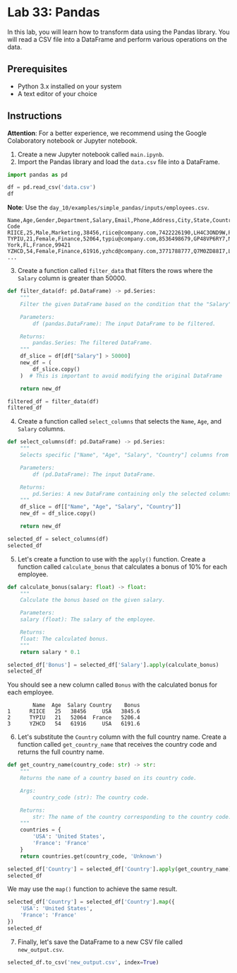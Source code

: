 # Lab 33: Pandas

In this lab, you will learn how to transform data using the Pandas library. You will read a CSV file into a DataFrame and perform various operations on the data.

## Prerequisites

- Python 3.x installed on your system
- A text editor of your choice

## Instructions

**Attention**: For a better experience, we recommend using the Google Colaboratory notebook or Jupyter notebook.

1. Create a new Jupyter notebook called `main.ipynb`.
2. Import the Pandas library and load the `data.csv` file into a DataFrame.

```python
import pandas as pd

df = pd.read_csv('data.csv')
df
```

**Note**: Use the `day_10/examples/simple_pandas/inputs/employees.csv`.

```csv
Name,Age,Gender,Department,Salary,Email,Phone,Address,City,State,Country,Postal Code
RIICE,25,Male,Marketing,38456,riice@company.com,7422226190,LH4C3OND9W,Paris,CA,USA,01917
TYPIU,21,Female,Finance,52064,typiu@company.com,8536498679,GP48VP6RY7,New York,FL,France,99421
YZHCD,54,Female,Finance,61916,yzhcd@company.com,3771788777,Q7M0ZD88I7,London,CA,USA,89675
...
```

3. Create a function called `filter_data` that filters the rows where the `Salary` column is greater than 50000.

```python
def filter_data(df: pd.DataFrame) -> pd.Series:
    """
    Filter the given DataFrame based on the condition that the "Salary" column is greater than 50000.

    Parameters:
        df (pandas.DataFrame): The input DataFrame to be filtered.

    Returns:
        pandas.Series: The filtered DataFrame.
    """
    df_slice = df[df["Salary"] > 50000]
    new_df = (
        df_slice.copy()
    )  # This is important to avoid modifying the original DataFrame

    return new_df

filtered_df = filter_data(df)
filtered_df
```

4. Create a function called `select_columns` that selects the `Name`, `Age`, and `Salary` columns.

```python
def select_columns(df: pd.DataFrame) -> pd.Series:
    """
    Selects specific ["Name", "Age", "Salary", "Country"] columns from a DataFrame.

    Parameters:
        df (pd.DataFrame): The input DataFrame.

    Returns:
        pd.Series: A new DataFrame containing only the selected columns.
    """
    df_slice = df[["Name", "Age", "Salary", "Country"]]
    new_df = df_slice.copy()

    return new_df

selected_df = select_columns(df)
selected_df
```

5. Let's create a function to use with the `apply()` function. Create a function called `calculate_bonus` that calculates a bonus of 10% for each employee.

```python
def calculate_bonus(salary: float) -> float:
    """
    Calculate the bonus based on the given salary.

    Parameters:
    salary (float): The salary of the employee.

    Returns:
    float: The calculated bonus.
    """
    return salary * 0.1

selected_df['Bonus'] = selected_df['Salary'].apply(calculate_bonus)
selected_df
```

You should see a new column called `Bonus` with the calculated bonus for each employee.

```text
        Name  Age  Salary Country    Bonus
1      RIICE   25   38456     USA   3845.6
2      TYPIU   21   52064  France   5206.4
3      YZHCD   54   61916     USA   6191.6
```

6. Let's substitute the `Country` column with the full country name. Create a function called `get_country_name` that receives the country code and returns the full country name.

```python
def get_country_name(country_code: str) -> str:
    """
    Returns the name of a country based on its country code.

    Args:
        country_code (str): The country code.

    Returns:
        str: The name of the country corresponding to the country code. If the country code is not found, 'Unknown' is returned.
    """
    countries = {
        'USA': 'United States',
        'France': 'France'
    }
    return countries.get(country_code, 'Unknown')

selected_df['Country'] = selected_df['Country'].apply(get_country_name)
selected_df
```

We may use the `map()` function to achieve the same result.

```python
selected_df['Country'] = selected_df['Country'].map({
    'USA': 'United States',
    'France': 'France'
})
selected_df
```

7. Finally, let's save the DataFrame to a new CSV file called `new_output.csv`.

```python
selected_df.to_csv('new_output.csv', index=True)
```